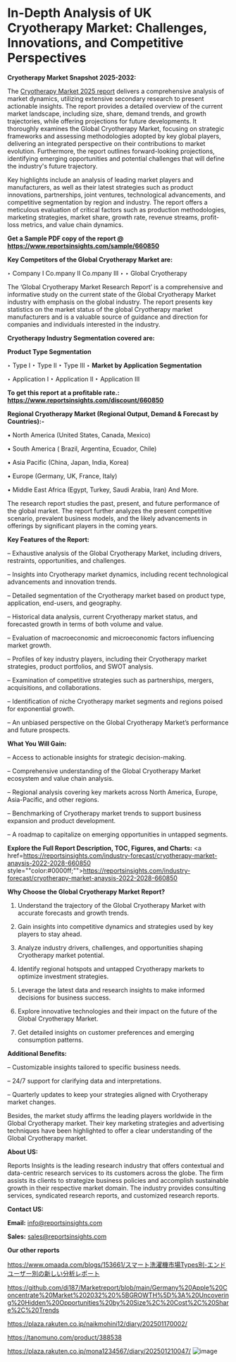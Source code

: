 # In-Depth Analysis of UK Cryotherapy Market: Challenges, Innovations, and Competitive Perspectives

<strong>Cryotherapy Market Snapshot 2025-2032:</strong>

The <a href=https://www.reportsinsights.com/sample/660850>Cryotherapy Market 2025 report</a> delivers a comprehensive analysis of market dynamics, utilizing extensive secondary research to present actionable insights. The report provides a detailed overview of the current market landscape, including size, share, demand trends, and growth trajectories, while offering projections for future developments. It thoroughly examines the Global Cryotherapy Market, focusing on strategic frameworks and assessing methodologies adopted by key global players, delivering an integrated perspective on their contributions to market evolution. Furthermore, the report outlines forward-looking projections, identifying emerging opportunities and potential challenges that will define the industry's future trajectory.

Key highlights include an analysis of leading market players and manufacturers, as well as their latest strategies such as product innovations, partnerships, joint ventures, technological advancements, and competitive segmentation by region and industry. The report offers a meticulous evaluation of critical factors such as production methodologies, marketing strategies, market share, growth rate, revenue streams, profit-loss metrics, and value chain dynamics.

<strong>Get a Sample PDF copy of the report @ <a href=https://www.reportsinsights.com/sample/660850 style=color:#0000ff;>https://www.reportsinsights.com/sample/660850</a></strong>

<strong>Key Competitors of the Global Cryotherapy Market are:</strong>

‣ Company I Co.mpany II Co.mpany III
‣ 
‣ Global Cryotherapy

The ‘Global Cryotherapy Market Research Report’ is a comprehensive and informative study on the current state of the Global Cryotherapy Market industry with emphasis on the global industry. The report presents key statistics on the market status of the global Cryotherapy market manufacturers and is a valuable source of guidance and direction for companies and individuals interested in the industry.

<strong>Cryotherapy Industry Segmentation covered are:</strong>

<strong>Product Type Segmentation</strong>

‣ Type I
‣ Type II
‣ Type III
‣ 
<strong>Market by Application Segmentation</strong>

‣ Application I
‣ Application II 
‣ Application III

<strong>To get this report at a profitable rate.: <a href=https://www.reportsinsights.com/discount/660850 style=color:#0000ff;>https://www.reportsinsights.com/discount/660850</a></strong>

<strong>Regional Cryotherapy Market (Regional Output, Demand &amp; Forecast by Countries):-</strong>

• North America (United States, Canada, Mexico)

• South America ( Brazil, Argentina, Ecuador, Chile)

• Asia Pacific (China, Japan, India, Korea)

• Europe (Germany, UK, France, Italy)

• Middle East Africa (Egypt, Turkey, Saudi Arabia, Iran) And More.

The research report studies the past, present, and future performance of the global market. The report further analyzes the present competitive scenario, prevalent business models, and the likely advancements in offerings by significant players in the coming years.

<strong>Key Features of the Report:</strong>

– Exhaustive analysis of the Global Cryotherapy Market, including drivers, restraints, opportunities, and challenges.

– Insights into Cryotherapy market dynamics, including recent technological advancements and innovation trends.

– Detailed segmentation of the Cryotherapy market based on product type, application, end-users, and geography.

– Historical data analysis, current Cryotherapy market status, and forecasted growth in terms of both volume and value.

– Evaluation of macroeconomic and microeconomic factors influencing market growth.

– Profiles of key industry players, including their Cryotherapy market strategies, product portfolios, and SWOT analysis.

– Examination of competitive strategies such as partnerships, mergers, acquisitions, and collaborations.

– Identification of niche Cryotherapy market segments and regions poised for exponential growth.

– An unbiased perspective on the Global Cryotherapy Market’s performance and future prospects.

<strong>What You Will Gain:</strong>

– Access to actionable insights for strategic decision-making.

– Comprehensive understanding of the Global Cryotherapy Market ecosystem and value chain analysis.

– Regional analysis covering key markets across North America, Europe, Asia-Pacific, and other regions.

– Benchmarking of Cryotherapy market trends to support business expansion and product development.

– A roadmap to capitalize on emerging opportunities in untapped segments.

<strong>Explore the Full Report Description, TOC, Figures, and Charts:</strong>
<a href=https://reportsinsights.com/industry-forecast/cryotherapy-market-anaysis-2022-2028-660850 style=""color:#0000ff;"">https://reportsinsights.com/industry-forecast/cryotherapy-market-anaysis-2022-2028-660850</a>

<strong>Why Choose the Global Cryotherapy Market Report?</strong>

1. Understand the trajectory of the Global Cryotherapy Market with accurate forecasts and growth trends.

2. Gain insights into competitive dynamics and strategies used by key players to stay ahead.

3. Analyze industry drivers, challenges, and opportunities shaping Cryotherapy market potential.

4. Identify regional hotspots and untapped Cryotherapy markets to optimize investment strategies.

5. Leverage the latest data and research insights to make informed decisions for business success.

6. Explore innovative technologies and their impact on the future of the Global Cryotherapy Market.

7. Get detailed insights on customer preferences and emerging consumption patterns.

<strong>Additional Benefits:</strong>

– Customizable insights tailored to specific business needs.

– 24/7 support for clarifying data and interpretations.

– Quarterly updates to keep your strategies aligned with Cryotherapy market changes.

Besides, the market study affirms the leading players worldwide in the Global Cryotherapy market. Their key marketing strategies and advertising techniques have been highlighted to offer a clear understanding of the Global Cryotherapy market.

<strong><strong>About US</strong>:</strong>

Reports Insights is the leading research industry that offers contextual and data-centric research services to its customers across the globe. The firm assists its clients to strategize business policies and accomplish sustainable growth in their respective market domain. The industry provides consulting services, syndicated research reports, and customized research reports.

<strong>Contact US:</strong>

<p class=><b>Email:</b> <a href=mailto:info@reportsinsights.com>info@reportsinsights.com</a></p>
<p class=><b>Sales:</b> <a href=mailto:sales@reportsinsights.com>sales@reportsinsights.com</a></p>

<strong>Our other reports</strong>

<a href=https://www.omaada.com/blogs/153661/スマート洗濯機市場Types別-エンドユーザー別の新しい分析レポート>https://www.omaada.com/blogs/153661/スマート洗濯機市場Types別-エンドユーザー別の新しい分析レポート</a>

<a href=https://github.com/di187/Marketreport/blob/main/Germany%20Apple%20Concentrate%20Market%202032%20%5BGROWTH%5D%3A%20Uncovering%20Hidden%20Opportunities%20by%20Size%2C%20Cost%2C%20Share%2C%20Trends>https://github.com/di187/Marketreport/blob/main/Germany%20Apple%20Concentrate%20Market%202032%20%5BGROWTH%5D%3A%20Uncovering%20Hidden%20Opportunities%20by%20Size%2C%20Cost%2C%20Share%2C%20Trends</a>

<a href=https://plaza.rakuten.co.jp/naikmohini12/diary/202501170002/>https://plaza.rakuten.co.jp/naikmohini12/diary/202501170002/</a>

<a href=https://tanomuno.com/product/388538>https://tanomuno.com/product/388538</a>

<a href=https://plaza.rakuten.co.jp/mona1234567/diary/202501210047/>https://plaza.rakuten.co.jp/mona1234567/diary/202501210047/</a>
![image](https://github.com/user-attachments/assets/1f200b0f-9ac9-40cd-91ee-2d15fbb2ddd0)
